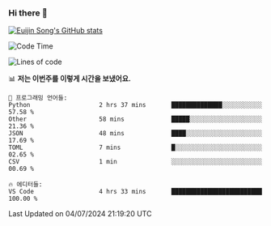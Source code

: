 ### Hi there 👋

[![Euijin Song's GitHub stats](https://github-readme-stats.vercel.app/api?username=lstar2397&count_private=true&show_icons=true&theme=tokyonight&locale=kr)](https://github.com/anuraghazra/github-readme-stats)

<!--START_SECTION:waka-->
![Code Time](http://img.shields.io/badge/Code%20Time-319%20hrs%2032%20mins-blue)

![Lines of code](https://img.shields.io/badge/%EC%A0%80%EB%8A%94%20%EC%97%AC%ED%83%9C%EA%B9%8C%EC%A7%80%20-784.2%20thousand%20%EC%A4%84%EC%9D%98%20%EC%BD%94%EB%93%9C%EB%A5%BC%20%EC%9E%91%EC%84%B1%ED%96%88%EC%96%B4%EC%9A%94.-blue)

📊 **저는 이번주를 이렇게 시간을 보냈어요.** 

```text
💬 프로그래밍 언어들: 
Python                   2 hrs 37 mins       ██████████████░░░░░░░░░░░   57.58 % 
Other                    58 mins             █████░░░░░░░░░░░░░░░░░░░░   21.36 % 
JSON                     48 mins             ████░░░░░░░░░░░░░░░░░░░░░   17.69 % 
TOML                     7 mins              █░░░░░░░░░░░░░░░░░░░░░░░░   02.65 % 
CSV                      1 min               ░░░░░░░░░░░░░░░░░░░░░░░░░   00.69 % 

🔥 에디터들: 
VS Code                  4 hrs 33 mins       █████████████████████████   100.00 % 
```


 Last Updated on 04/07/2024 21:19:20 UTC
<!--END_SECTION:waka-->

<!--
**lstar2397/lstar2397** is a ✨ _special_ ✨ repository because its `README.md` (this file) appears on your GitHub profile.

Here are some ideas to get you started:

- 🔭 I’m currently working on ...
- 🌱 I’m currently learning ...
- 👯 I’m looking to collaborate on ...
- 🤔 I’m looking for help with ...
- 💬 Ask me about ...
- 📫 How to reach me: ...
- 😄 Pronouns: ...
- ⚡ Fun fact: ...
-->
